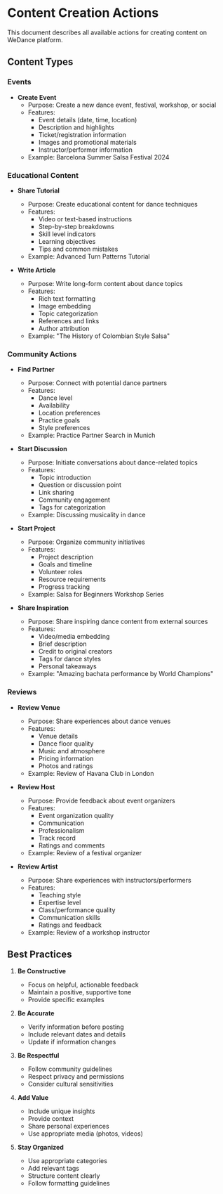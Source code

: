 # Content Creation Actions

This document describes all available actions for creating content on WeDance platform.

## Content Types

### Events

- **Create Event**
  - Purpose: Create a new dance event, festival, workshop, or social
  - Features:
    - Event details (date, time, location)
    - Description and highlights
    - Ticket/registration information
    - Images and promotional materials
    - Instructor/performer information
  - Example: Barcelona Summer Salsa Festival 2024

### Educational Content

- **Share Tutorial**

  - Purpose: Create educational content for dance techniques
  - Features:
    - Video or text-based instructions
    - Step-by-step breakdowns
    - Skill level indicators
    - Learning objectives
    - Tips and common mistakes
  - Example: Advanced Turn Patterns Tutorial

- **Write Article**
  - Purpose: Write long-form content about dance topics
  - Features:
    - Rich text formatting
    - Image embedding
    - Topic categorization
    - References and links
    - Author attribution
  - Example: "The History of Colombian Style Salsa"

### Community Actions

- **Find Partner**

  - Purpose: Connect with potential dance partners
  - Features:
    - Dance level
    - Availability
    - Location preferences
    - Practice goals
    - Style preferences
  - Example: Practice Partner Search in Munich

- **Start Discussion**

  - Purpose: Initiate conversations about dance-related topics
  - Features:
    - Topic introduction
    - Question or discussion point
    - Link sharing
    - Community engagement
    - Tags for categorization
  - Example: Discussing musicality in dance

- **Start Project**

  - Purpose: Organize community initiatives
  - Features:
    - Project description
    - Goals and timeline
    - Volunteer roles
    - Resource requirements
    - Progress tracking
  - Example: Salsa for Beginners Workshop Series

- **Share Inspiration**
  - Purpose: Share inspiring dance content from external sources
  - Features:
    - Video/media embedding
    - Brief description
    - Credit to original creators
    - Tags for dance styles
    - Personal takeaways
  - Example: "Amazing bachata performance by World Champions"

### Reviews

- **Review Venue**

  - Purpose: Share experiences about dance venues
  - Features:
    - Venue details
    - Dance floor quality
    - Music and atmosphere
    - Pricing information
    - Photos and ratings
  - Example: Review of Havana Club in London

- **Review Host**

  - Purpose: Provide feedback about event organizers
  - Features:
    - Event organization quality
    - Communication
    - Professionalism
    - Track record
    - Ratings and comments
  - Example: Review of a festival organizer

- **Review Artist**
  - Purpose: Share experiences with instructors/performers
  - Features:
    - Teaching style
    - Expertise level
    - Class/performance quality
    - Communication skills
    - Ratings and feedback
  - Example: Review of a workshop instructor

## Best Practices

1. **Be Constructive**

   - Focus on helpful, actionable feedback
   - Maintain a positive, supportive tone
   - Provide specific examples

2. **Be Accurate**

   - Verify information before posting
   - Include relevant dates and details
   - Update if information changes

3. **Be Respectful**

   - Follow community guidelines
   - Respect privacy and permissions
   - Consider cultural sensitivities

4. **Add Value**

   - Include unique insights
   - Provide context
   - Share personal experiences
   - Use appropriate media (photos, videos)

5. **Stay Organized**
   - Use appropriate categories
   - Add relevant tags
   - Structure content clearly
   - Follow formatting guidelines
